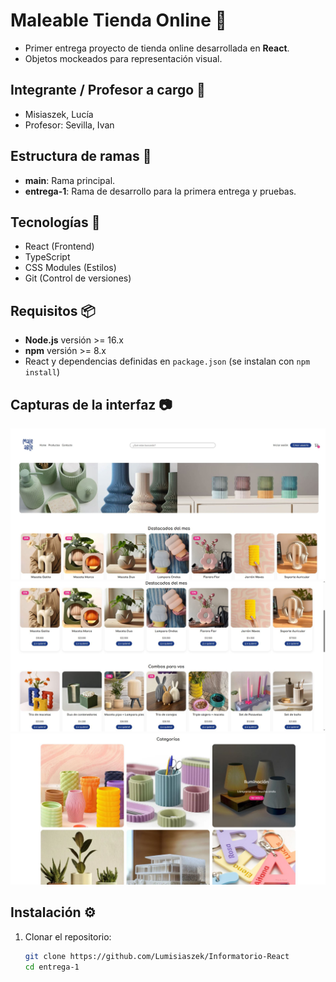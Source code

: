 # Maleable Tienda Online 🛒

- Primer entrega proyecto de tienda online desarrollada en **React**.
- Objetos mockeados para representación visual.

## Integrante / Profesor a cargo 👤

- Misiaszek, Lucía 
- Profesor: Sevilla, Ivan  

## Estructura de ramas 🔧

- **main**: Rama principal.
- **entrega-1**: Rama de desarrollo para la primera entrega y pruebas.  

## Tecnologías 🚀

- React (Frontend)
- TypeScript
- CSS Modules (Estilos)
- Git (Control de versiones)

## Requisitos 📦

- **Node.js** versión >= 16.x  
- **npm** versión >= 8.x  
- React y dependencias definidas en `package.json` (se instalan con `npm install`)  

## Capturas de la interfaz 📷
 ![Header](./screenshots/1.JPG)
 ![Componente Productos](./screenshots/2.JPG)
 ![Componente Categorías](./screenshots/3.JPG)

## Instalación ⚙️

1. Clonar el repositorio:  
   ```bash
   git clone https://github.com/Lumisiaszek/Informatorio-React
   cd entrega-1